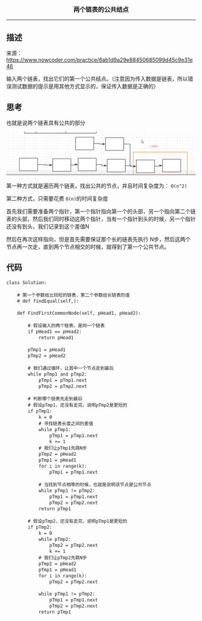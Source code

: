 ### <center>两个链表的公共结点
***
## 描述

来源：https://www.nowcoder.com/practice/6ab1d9a29e88450685099d45c9e31e46

输入两个链表，找出它们的第一个公共结点。（注意因为传入数据是链表，所以错误测试数据的提示是用其他方式显示的，保证传入数据是正确的）

## 思考

也就是说两个链表具有公共的部分

![image-20200426084449089](images/image-20200426084449089.png)

第一种方式就是遍历两个链表，找出公共的节点，并且时间复杂度为： `O(n^2)`

第二种方式，只需要花费 `O(n)`的时间复杂度

首先我们需要准备两个指针，第一个指针指向第一个的头部，另一个指向第二个链表的头部，然后我们同时移动这两个指针，当有一个指针到头的时候，另一个指针还没有到头，我们记录到这个差值N

然后在再次这样指向，但是首先需要保证那个长的链表先执行 N步，然后这两个节点再一次走，直到两个节点相交的时候，就得到了第一个公共节点。

## 代码

```
class Solution:

    # 第一个参数给比较短的链表，第二个参数给长链表的值
    # def findEqual(self,):

    def FindFirstCommonNode(self, pHead1, pHead2):
        
        # 假设输入的两个链表，是同一个链表
        if pHead1 == pHead2:
            return pHead1
        
        pTmp1 = pHead1
        pTmp2 = pHead2

        # 我们通过循环，让其中一个节点走到最后
        while pTmp1 and pTmp2:
            pTmp1 = pTmp1.next
            pTmp2 = pTmp2.next

        # 判断哪个链表先走到最后
        # 假设pTmp1，还没有走完，说明pTmp2是更短的
        if pTmp1:
            k = 0
            # 寻找链表长度之间的差值
            while pTmp1:
                pTmp1 = pTmp1.next
                k += 1
            # 我们让pTmp1先跳N步
            pTmp2 = pHead2
            pTmp1 = pHead1
            for i in range(k):
                pTmp1 = pTmp1.next

            # 当找到节点相等的时候，也就是说明该节点是公共节点
            while pTmp1 != pTmp2:
                pTmp1 = pTmp1.next
                pTmp2 = pTmp2.next
            return pTmp1

        # 假设pTmp2，还没有走完，说明pTmp1是更短的
        if pTmp2:
            k = 0
            while pTmp2:
                pTmp2 = pTmp2.next
                k += 1
            # 我们让pTmp2先跳N步
            pTmp2 = pHead2
            pTmp1 = pHead1
            for i in range(k):
                pTmp2 = pTmp2.next

            while pTmp1 != pTmp2:
                pTmp1 = pTmp1.next
                pTmp2 = pTmp2.next
            return pTmp1
```

